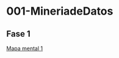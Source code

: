 # 001-MineriadeDatos  

## Fase 1  

[Mapa mental 1](https://github.com/JoseEduardoNavarreteRosales-1851701/001-MineriadeDatos/blob/main/MapaMental_1_1851701.pdf)
